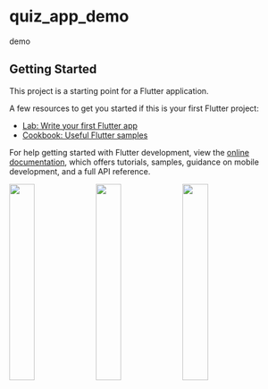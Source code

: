 # quiz_app_demo

demo

## Getting Started

This project is a starting point for a Flutter application.

A few resources to get you started if this is your first Flutter project:

- [Lab: Write your first Flutter app](https://docs.flutter.dev/get-started/codelab)
- [Cookbook: Useful Flutter samples](https://docs.flutter.dev/cookbook)

For help getting started with Flutter development, view the
[online documentation](https://docs.flutter.dev/), which offers tutorials,
samples, guidance on mobile development, and a full API reference.

<p>

<img src = " https://user-images.githubusercontent.com/119835214/221755558-a65411a2-8ef1-402b-8d13-75c34a2f7d9c.JPG " height = "30%" width = "30%">
<img src = " https://user-images.githubusercontent.com/119835214/221755564-72d51f47-145f-4cf9-8c15-e79f88786549.JPG " height = "30%" width = "30%">
<img src = " https://user-images.githubusercontent.com/119835214/221755565-6351facf-a8e6-4e5d-8a02-9f07a7ebe2a8.JPG " height = "30%" width = "30%">


</p>
